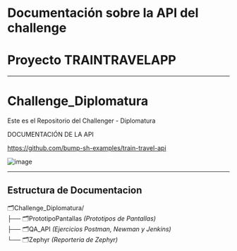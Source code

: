 <h1>Documentación sobre la API del challenge</h1>
<h1>Proyecto TRAINTRAVELAPP</h1>

<hr>

# Challenge_Diplomatura
Este es el Repositorio del Challenger - Diplomatura


DOCUMENTACIÓN DE LA API

https://github.com/bump-sh-examples/train-travel-api

![image](https://github.com/user-attachments/assets/61e3a4aa-45f6-4cbd-a58f-465877454b91)


<hr>
<h2>Estructura de Documentacion</h2>

🗂️Challenge_Diplomatura/<br>
├── 🗂️PrototipoPantallas                           <i> (Prototipos de Pantallas)</i><br>
├── 🗂️QA_API                                       <i> (Ejercicios Postman, Newman y Jenkins)</i><br>
└── 🗂️Zephyr                                       <i> (Reporteria de Zephyr)</i><br>
